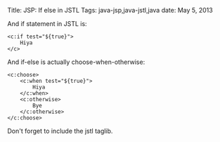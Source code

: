 Title: JSP: If else in JSTL
Tags: java-jsp,java-jstl,java
date: May 5, 2013

And if statement in JSTL is:

	<c:if test="${true}">
		Hiya
	</c>

And if-else is actually choose-when-otherwise:

	<c:choose>
		<c:when test="${true}">
			Hiya
		</c:when>
		<c:otherwise>
			Bye
		</c:otherwise>
	</c:choose>

Don't forget to include the jstl taglib.
